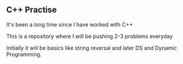 ## C++ Practise

It's been a long time since I have worked with C++

This is a repository where I will be pushing 2-3 problems everyday

Initially it will be basics like string reversal and later DS and Dynamic Programming.
